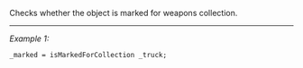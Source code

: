 Checks whether the object is marked for weapons collection.


---
*Example 1:*
```sqf
_marked = isMarkedForCollection _truck;
```